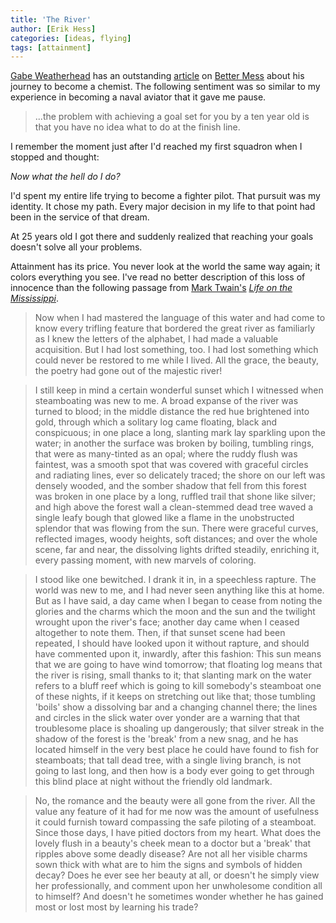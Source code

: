 ```yaml
---
title: 'The River'
author: [Erik Hess]
categories: [ideas, flying]
tags: [attainment]
---
```


[Gabe Weatherhead](http://macdrifter.com) has an outstanding [article](http://bettermess.com/expertise-does-not-have-units/) on [Better Mess](http://bettermess.com) about his journey to become a chemist. The following sentiment was so similar to my experience in becoming a naval aviator that it gave me pause.

> ...the problem with achieving a goal set for you by a ten year old is that you have no idea what to do at the finish line.

I remember the moment just after I'd reached my first squadron when I stopped and thought: 

*Now what the hell do I do?*

I'd spent my entire life trying to become a fighter pilot. That pursuit was my identity. It chose my path. Every major decision in my life to that point had been in the service of that dream. 

At 25 years old I got there and suddenly realized that reaching your goals doesn't solve all your problems.

Attainment has its price. You never look at the world the same way again; it colors everything you see. I've read no better description of this loss of innocence than the following passage from [Mark Twain's](http://en.wikipedia.org/wiki/Mark_Twain) [*Life on the Mississippi*](http://www.gutenberg.org/ebooks/245).

> Now when I had mastered the language of this water and had come to know every trifling feature that bordered the great river as familiarly as I knew the letters of the alphabet, I had made a valuable acquisition. But I had lost something, too. I had lost something which could never be restored to me while I lived. All the grace, the beauty, the poetry had gone out of the majestic river! 

> I still keep in mind a certain wonderful sunset which I witnessed when steamboating was new to me. A broad expanse of the river was turned to blood; in the middle distance the red hue brightened into gold, through which a solitary log came floating, black and conspicuous; in one place a long, slanting mark lay sparkling upon the water; in another the surface was broken by boiling, tumbling rings, that were as many-tinted as an opal; where the ruddy flush was faintest, was a smooth spot that was covered with graceful circles and radiating lines, ever so delicately traced; the shore on our left was densely wooded, and the somber shadow that fell from this forest was broken in one place by a long, ruffled trail that shone like silver; and high above the forest wall a clean-stemmed dead tree waved a single leafy bough that glowed like a flame in the unobstructed splendor that was flowing from the sun. There were graceful curves, reflected images, woody heights, soft distances; and over the whole scene, far and near, the dissolving lights drifted steadily, enriching it, every passing moment, with new marvels of coloring.

> I stood like one bewitched. I drank it in, in a speechless rapture. The world was new to me, and I had never seen anything like this at home. But as I have said, a day came when I began to cease from noting the glories and the charms which the moon and the sun and the twilight wrought upon the river's face; another day came when I ceased altogether to note them. Then, if that sunset scene had been repeated, I should have looked upon it without rapture, and should have commented upon it, inwardly, after this fashion: This sun means that we are going to have wind tomorrow; that floating log means that the river is rising, small thanks to it; that slanting mark on the water refers to a bluff reef which is going to kill somebody's steamboat one of these nights, if it keeps on stretching out like that; those tumbling 'boils' show a dissolving bar and a changing channel there; the lines and circles in the slick water over yonder are a warning that that troublesome place is shoaling up dangerously; that silver streak in the shadow of the forest is the 'break' from a new snag, and he has located himself in the very best place he could have found to fish for steamboats; that tall dead tree, with a single living branch, is not going to last long, and then how is a body ever going to get through this blind place at night without the friendly old landmark.

> No, the romance and the beauty were all gone from the river. All the value any feature of it had for me now was the amount of usefulness it could furnish toward compassing the safe piloting of a steamboat. Since those days, I have pitied doctors from my heart. What does the lovely flush in a beauty's cheek mean to a doctor but a 'break' that ripples above some deadly disease? Are not all her visible charms sown thick with what are to him the signs and symbols of hidden decay? Does he ever see her beauty at all, or doesn't he simply view her professionally, and comment upon her unwholesome condition all to himself? And doesn't he sometimes wonder whether he has gained most or lost most by learning his trade?